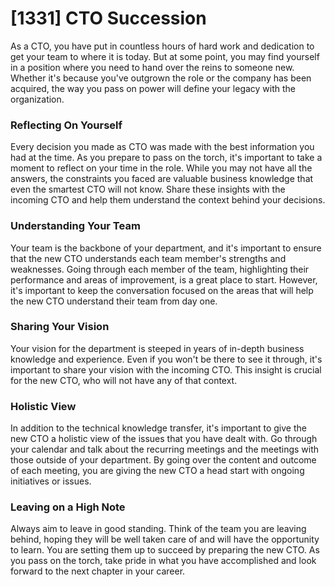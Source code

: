 # [1331] CTO Succession

As a CTO, you have put in countless hours of hard work and dedication to get your team to where it is today. But at some point, you may find yourself in a position where you need to hand over the reins to someone new. Whether it's because you've outgrown the role or the company has been acquired, the way you pass on power will define your legacy with the organization.

### Reflecting On Yourself

Every decision you made as CTO was made with the best information you had at the time. As you prepare to pass on the torch, it's important to take a moment to reflect on your time in the role. While you may not have all the answers, the constraints you faced are valuable business knowledge that even the smartest CTO will not know. Share these insights with the incoming CTO and help them understand the context behind your decisions.

### Understanding Your Team

Your team is the backbone of your department, and it's important to ensure that the new CTO understands each team member's strengths and weaknesses. Going through each member of the team, highlighting their performance and areas of improvement, is a great place to start. However, it's important to keep the conversation focused on the areas that will help the new CTO understand their team from day one.

### Sharing Your Vision

Your vision for the department is steeped in years of in-depth business knowledge and experience. Even if you won't be there to see it through, it's important to share your vision with the incoming CTO. This insight is crucial for the new CTO, who will not have any of that context.

### Holistic View

In addition to the technical knowledge transfer, it's important to give the new CTO a holistic view of the issues that you have dealt with. Go through your calendar and talk about the recurring meetings and the meetings with those outside of your department. By going over the content and outcome of each meeting, you are giving the new CTO a head start with ongoing initiatives or issues.

### Leaving on a High Note

Always aim to  leave in good standing. Think of the team you are leaving behind, hoping they will be well taken care of and will have the opportunity to learn. You are setting them up to succeed by preparing the new CTO. As you pass on the torch, take pride in what you have accomplished and look forward to the next chapter in your career.

